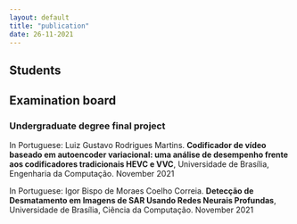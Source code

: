 ```yaml
---
layout: default
title: "publication"
date: 26-11-2021
---
```


## Students


## Examination board

### Undergraduate degree final project

In Portuguese: Luiz Gustavo Rodrigues Martins. **Codificador de vídeo baseado em autoencoder variacional: uma análise de desempenho frente aos codificadores tradicionais HEVC e VVC**, Universidade de Brasília, Engenharia da Computação. November 2021

In Portuguese: Igor Bispo de Moraes Coelho Correia. **Detecção de Desmatamento em Imagens de SAR Usando Redes Neurais Profundas**, Universidade de Brasília, Ciência da Computação. November 2021
